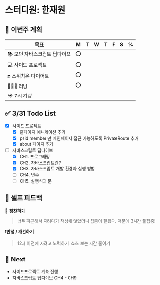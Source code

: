 # 스터디원: 한재원

## 🚀 이번주 계획

| 목표 | M | T | W | T | F | S | % |
| --- | --- | --- | --- | --- | --- | --- | --- |
| 📚 모던 자바스크립트 딥다이브  | ⭕️ |  |  |  |  |  |  |
| 💻 사이드 프로젝트  | ⭕️ |  |  |  |  |  |  |
| 🔛 스위치온 다이어트 | ⭕️ |  |  |  |  |  |  |
| 🏃🏻‍♀️ 러닝 | ⭕️ |  |  |  |  |  |  |
| ☀️ 7시 기상 |  |  |  |  |  |  |  |

## ✅ 3/31 Todo List

- [x]  사이드 프로젝트
    - [x]  홈페이지 애니메이션 추가
    - [x]  paid member 만 메인페이지 접근 가능하도록 PrivateRoute 추가
    - [x]  about 페이지 추가
- [ ]  자바스크립트 딥다이브
    - [x]  CH1. 프로그래밍
    - [x]  CH2. 자바스크립트란?
    - [x]  CH3. 자바스크립트 개발 환경과 실행 방법
    - [ ]  CH4. 변수
    - [ ]  CH5. 실행식과 문

## 🎉 셀프 피드백

🙌 **칭찬하기**

> 너무 피곤해서 자려다가 책상에 앉았더니 집중이 잘됬다. 덕분에 3시간 풀집중!
> 

**❗️반성 / 개선하기**

> 12시 이전에 자려고 노력하기, 쇼츠 보는 시간 줄이기
> 

## 🌱 Next

- 사이드프로젝트 계속 진행
- 자바스크립트 딥다이브 CH4 - CH9
